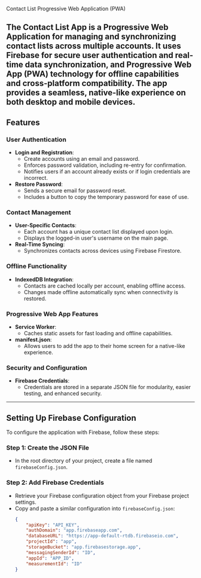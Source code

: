 Contact List Progressive Web Application (PWA)

The Contact List App is a Progressive Web Application for managing and synchronizing contact lists across multiple accounts. It uses Firebase for secure user authentication and real-time data synchronization, and Progressive Web App (PWA) technology for offline capabilities and cross-platform compatibility. The app provides a seamless, native-like experience on both desktop and mobile devices.
---

## Features

### User Authentication
- **Login and Registration**:
  - Create accounts using an email and password.
  - Enforces password validation, including re-entry for confirmation.
  - Notifies users if an account already exists or if login credentials are incorrect.
- **Restore Password**:
  - Sends a secure email for password reset.
  - Includes a button to copy the temporary password for ease of use.

### Contact Management
- **User-Specific Contacts**:
  - Each account has a unique contact list displayed upon login.
  - Displays the logged-in user's username on the main page.
- **Real-Time Syncing**:
  - Synchronizes contacts across devices using Firebase Firestore.

### Offline Functionality
- **IndexedDB Integration**:
  - Contacts are cached locally per account, enabling offline access.
  - Changes made offline automatically sync when connectivity is restored.

### Progressive Web App Features
- **Service Worker**:
  - Caches static assets for fast loading and offline capabilities.
- **manifest.json**:
  - Allows users to add the app to their home screen for a native-like experience.

### Security and Configuration
- **Firebase Credentials**:
  - Credentials are stored in a separate JSON file for modularity, easier testing, and enhanced security.

---

## Setting Up Firebase Configuration

To configure the application with Firebase, follow these steps:

### Step 1: Create the JSON File
- In the root directory of your project, create a file named `firebaseConfig.json`.

### Step 2: Add Firebase Credentials
- Retrieve your Firebase configuration object from your Firebase project settings.
- Copy and paste a similar configuration into `firebaseConfig.json`:
    ```json
    {
        "apiKey": "API_KEY",
        "authDomain": "app.firebaseapp.com",
        "databaseURL": "https://app-default-rtdb.firebaseio.com",
        "projectId": "app",
        "storageBucket": "app.firebasestorage.app",
        "messagingSenderId": "ID",
        "appId": "APP_ID",
        "measurementId": "ID"
    }
